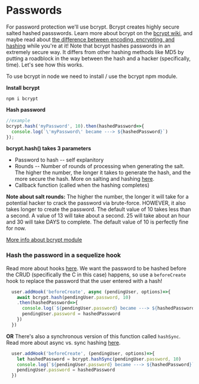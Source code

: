 # Passwords

For password protection we'll use bcrypt. Bcrypt creates highly secure salted hashed passswords. Learn more about bcrypt on the [bcrypt wiki](http://en.wikipedia.org/wiki/Bcrypt), and maybe read about [the difference between encoding, encrypting, and hashing](https://medium.com/swlh/the-difference-between-encoding-encryption-and-hashing-878c606a7aff#:~:text=%2D%20Encryption%20is%20a%20process%20to,into%20a%20fixed%2Dlength%20string.) while you're at it! Note that bcrypt hashes passwords in an extremely secure way. It differs from other hashing methods like MD5 by putting a roadblock in the way between the hash and a hacker \(specifically, time\). Let's see how this works.

To use bcrypt in node we need to install / use the bcrypt npm module.

**Install bcrypt**

```text
npm i bcrypt
```

**Hash password**

```javascript
//example
bcrypt.hash('myPassword', 10).then(hashedPassword=>{
  console.log(`\'myPassword\' became ---> ${hashedPassword}`)
});
```

**bcrypt.hash\(\) takes 3 parameters**

* Password to hash -- self explanitory
* Rounds -- Number of rounds of processing when generating the salt. The higher the number, the longer it takes to generate the hash, and the more secure the hash. More on salting and hashing [here](https://medium.com/swlh/introduction-to-salted-hashed-passwords-d19bd6f92480).
* Callback function \(called when the hashing completes\)

**Note about salt rounds:** The higher the number, the longer it will take for a potential hacker to crack the password via brute-force. HOWEVER, it also takes longer to create the password. The default value of 10 takes less than a second. A value of 13 will take about a second. 25 will take about an hour and 30 will take DAYS to complete. The default value of 10 is perfectly fine for now.

[More info about bcrypt module](https://www.npmjs.com/package/bcrypt)

### Hash the password in a sequelize hook

Read more about hooks [here](https://sequelize.org/master/manual/hooks.html). We want the password to be hashed before the CRUD (specifically the C in this case) happens, so use a `beforeCreate` hook to replace the password that the user entered with a hash!

```javascript
  user.addHook('beforeCreate', async (pendingUser, options)=>{
    await bcrypt.hash(pendingUser.password, 10)
    .then(hashedPassword=>{
      console.log(`${pendingUser.password} became ---> ${hashedPassword}`)
      pendingUser.password = hashedPassword
    })
  })
```

**OR** There's also a synchronous version of this function called `hashSync`. Read more about async vs. sync hashing [here](https://www.npmjs.com/package/bcrypt#why-is-async-mode-recommended-over-sync-mode).

```javascript
  user.addHook('beforeCreate', (pendingUser, options)=>{
    let hashedPassword = bcrypt.hashSync(pendingUser.password, 10)
    console.log(`${pendingUser.password} became ---> ${hashedPassword}`)
    pendingUser.password = hashedPassword
  })
```

